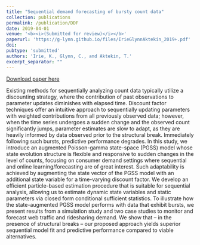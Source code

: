 ```yaml
---
title: "Sequential demand forecasting of bursty count data"
collection: publications
permalink: /publication/DDF
date: 2019-04-01
venue: '<b><i>(Submitted for review)</i></b>'
paperurl: 'https://g-lynn.github.io/files/IrieGlynnAktekin_2019+.pdf'
doi: 
pubtype: 'submitted'
authors: 'Irie, K., Glynn, C., and Aktekin, T.'
excerpt_separator: ""
---
```


[Download paper here](https://g-lynn.github.io/files/IrieGlynnAktekin_2019+.pdf)

Existing methods for sequentially analyzing count data typically utilize a discounting strategy, where the contribution of past observations to parameter updates diminishes with elapsed time. Discount factor techniques offer an intuitive approach to sequentially updating parameters with weighted contributions from all previously observed data; however, when the time series undergoes a sudden change and the observed count significantly jumps, parameter estimates are slow to adapt, as they are heavily informed by data observed prior to the structural break. Immediately following such bursts, predictive performance degrades. In this study, we introduce an augmented Poisson-gamma state-space (PGSS) model whose state evolution structure is flexible and responsive to sudden changes in the level of counts, focusing on consumer demand settings where sequential and online learning/forecasting are of great interest. Such adaptability is achieved by augmenting the state vector of the PGSS model with an additional state variable for a time-varying discount factor. We develop an efficient particle-based estimation procedure that is suitable for sequential analysis, allowing us to estimate dynamic state variables and static parameters via closed form conditional sufficient statistics. To illustrate how the state-augmented PGSS model performs with data that exhibit bursts, we present results from a simulation study and two case studies to monitor and forecast web traffic and ridesharing demand. We show that – in the presence of structural breaks – our proposed approach yields superior sequential model fit and predictive performance compared to viable alternatives.
